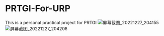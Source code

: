 # PRTGI-For-URP
This is a personal practical project for PRTGI
![屏幕截图_20221227_204155](https://user-images.githubusercontent.com/101445637/209677373-2138fafc-73a5-479e-b77a-4d863d51c2fc.png)
![屏幕截图_20221227_204208](https://user-images.githubusercontent.com/101445637/209677396-0f456a5d-e2fd-4fea-af7f-761b7224fd7e.png)
